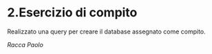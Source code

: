 # 2.Esercizio di compito

Realizzato una query per creare il database assegnato come compito.

_Racca Paolo_
